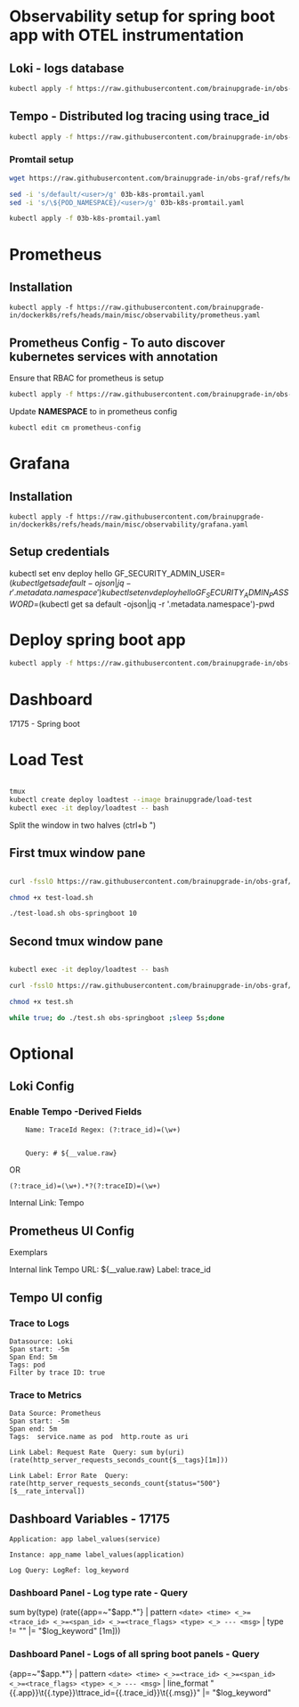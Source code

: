 # Observability setup for spring boot app with OTEL instrumentation
## Loki - logs database
```bash
kubectl apply -f https://raw.githubusercontent.com/brainupgrade-in/obs-graf/refs/heads/main/apps/obs-springboot-prom-otel-tempo-loki/01-k8s-loki.yaml
```
## Tempo - Distributed log tracing using trace_id
```bash
kubectl apply -f https://raw.githubusercontent.com/brainupgrade-in/obs-graf/refs/heads/main/apps/obs-springboot-prom-otel-tempo-loki/02-k8s-tempo.yaml
```

### Promtail setup
```bash
wget https://raw.githubusercontent.com/brainupgrade-in/obs-graf/refs/heads/main/apps/obs-springboot-prom-otel-tempo-loki/03b-k8s-promtail.yaml

sed -i 's/default/<user>/g' 03b-k8s-promtail.yaml
sed -i 's/\${POD_NAMESPACE}/<user>/g' 03b-k8s-promtail.yaml

kubectl apply -f 03b-k8s-promtail.yaml
```

# Prometheus 
## Installation
```
kubectl apply -f https://raw.githubusercontent.com/brainupgrade-in/dockerk8s/refs/heads/main/misc/observability/prometheus.yaml
```
## Prometheus Config - To auto discover kubernetes services with annotation
Ensure that RBAC for prometheus is setup
```bash
kubectl apply -f https://raw.githubusercontent.com/brainupgrade-in/obs-graf/refs/heads/main/prometheus/k8s-discovery/01b-k8s-prometheus-configmap-svc-annotation.yaml

```
Update __NAMESPACE__ to <user> in prometheus config
```bash
kubectl edit cm prometheus-config
```

# Grafana
## Installation
```
kubectl apply -f https://raw.githubusercontent.com/brainupgrade-in/dockerk8s/refs/heads/main/misc/observability/grafana.yaml
```
## Setup credentials
kubectl set env deploy hello GF_SECURITY_ADMIN_USER=$(kubectl get sa default -ojson|jq -r '.metadata.namespace')
kubectl set env deploy hello GF_SECURITY_ADMIN_PASSWORD=$(kubectl get sa default -ojson|jq -r '.metadata.namespace')-pwd

# Deploy spring boot app
```bash
kubectl apply -f https://raw.githubusercontent.com/brainupgrade-in/obs-graf/refs/heads/main/apps/obs-springboot-prom-otel-tempo-loki/05-k8s-obs-springboot-prom-otel.yaml
```

# Dashboard
17175 - Spring boot

# Load Test
```bash

tmux
kubectl create deploy loadtest --image brainupgrade/load-test
kubectl exec -it deploy/loadtest -- bash

```
Split the window in two halves (ctrl+b ")

## First tmux window pane
```bash

curl -fsslO https://raw.githubusercontent.com/brainupgrade-in/obs-graf/refs/heads/main/apps/obs-springboot-prom-otel-tempo-loki/test-load.sh

chmod +x test-load.sh

./test-load.sh obs-springboot 10
```
## Second tmux window pane
```bash

kubectl exec -it deploy/loadtest -- bash

curl -fsslO https://raw.githubusercontent.com/brainupgrade-in/obs-graf/refs/heads/main/apps/obs-springboot-prom-otel-tempo-loki/test.sh

chmod +x test.sh

while true; do ./test.sh obs-springboot ;sleep 5s;done
```

# Optional 
## Loki Config
### Enable Tempo -Derived Fields
```
    Name: TraceId Regex: (?:trace_id)=(\w+) 
    
    
    Query: # ${__value.raw}
```
OR 
```
(?:trace_id)=(\w+).*?(?:traceID)=(\w+)
```
Internal Link: Tempo

## Prometheus UI Config
Exemplars

Internal link Tempo
URL: ${__value.raw}
Label: trace_id

## Tempo UI config

### Trace to Logs
    Datasource: Loki
    Span start: -5m
    Span End: 5m
    Tags: pod
    Filter by trace ID: true

### Trace to Metrics
    Data Source: Prometheus
    Span start: -5m
    Span end: 5m
    Tags:  service.name as pod  http.route as uri

    Link Label: Request Rate  Query: sum by(uri)(rate(http_server_requests_seconds_count{$__tags}[1m]))

    Link Label: Error Rate  Query: 
    rate(http_server_requests_seconds_count{status="500"}[$__rate_interval])


## Dashboard Variables - 17175
```
Application: app label_values(service)

Instance: app_name label_values(application)

Log Query: LogRef: log_keyword
```

### Dashboard Panel - Log type rate - Query

sum by(type) (rate({app=~"$app.*"} | pattern `<date> <time> <_>=<trace_id> <_>=<span_id> <_>=<trace_flags> <type> <_> --- <msg>` | type != "" |= "$log_keyword" [1m]))

### Dashboard Panel - Logs of all spring boot panels - Query

{app=~"$app.*"} | pattern `<date> <time> <_>=<trace_id> <_>=<span_id> <_>=<trace_flags> <type> <_> --- <msg>` | line_format "{{.app}}\t{{.type}}\ttrace_id={{.trace_id}}\t{{.msg}}" |= "$log_keyword"


